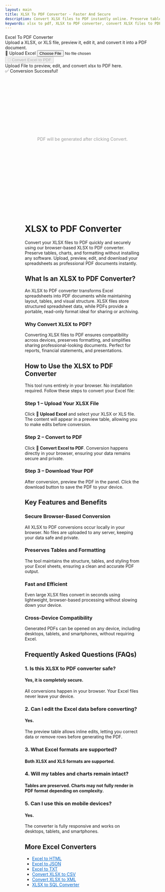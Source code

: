 ```yaml
---
layout: main
title: XLSX To PDF Converter - Faster And Secure
description: Convert XLSX files to PDF instantly online. Preserve tables, charts, and formatting with our secure, browser-based Excel to PDF converter.
keywords: xlsx to pdf, XLSX to PDF converter, convert XLSX files to PDF, online XLSX to PDF tool, free XLSX to PDF
---
```

<script src="https://cdnjs.cloudflare.com/ajax/libs/xlsx/0.18.5/xlsx.full.min.js"></script>
<script src="https://cdnjs.cloudflare.com/ajax/libs/jspdf/2.5.1/jspdf.umd.min.js"></script>
<script src="https://cdnjs.cloudflare.com/ajax/libs/jspdf-autotable/3.5.26/jspdf.plugin.autotable.min.js"></script>

<div class="csvx-container">
  <div class="csvx-panel" id="csvPanelPdf">
    <div class="panel-header">
      <div>
        <div class="title">Excel To PDF Converter</div>
        <div class="small">Upload a XLSX, or XLS file, preview it, edit it, and convert it into a PDF document.</div>
      </div>
      <div class="controls">
        <label class="csvx-btn" id="uploadBtnPdf" title="Upload Excel">
          📂 Upload Excel
          <input id="fileInputPdf" type="file" accept=".xls, .xlsx">
        </label>
        <button class="csvx-btn primary" id="convertBtnPdf" disabled title="Convert Excel to PDF">🔄 Convert Excel to PDF</button>
      </div>
    </div>
    <div id="csvPreviewPdf" class="csvx-preview" contenteditable>
      <div class="small" id="placeholderPdf">Upload File to preview, edit, and convert xlsx to PDF here. </div>
    </div>
    <div id="toastPdf" class="csvx-toast">✅ Conversion Successful!</div>
  </div>
</div>

<div class="csvx-container">  
  <div id="pdfPanel" class="csvx-excel-panel">
    <div class="csvx-panel" style="padding:12px;">
      <div id="pdfPreview" class="csvx-preview" style="height:400px; display:flex; align-items:center; justify-content:center; color:#999;">
        PDF will be generated after clicking Convert.
      </div>
    </div>
  </div>
</div>

<script src="/assets/js/xlsx-to-pdf.js"></script>

<div style="margin: 4rem;">

<h1>XLSX to PDF Converter</h1>
<p>Convert your XLSX files to PDF quickly and securely using our browser-based XLSX to PDF converter. Preserve tables, charts, and formatting without installing any software. Upload, preview, edit, and download your spreadsheets as professional PDF documents instantly.</p>

<h2>What Is an XLSX to PDF Converter?</h2>
<p>An XLSX to PDF converter transforms Excel spreadsheets into PDF documents while maintaining layout, tables, and visual structure. XLSX files store structured spreadsheet data, while PDFs provide a portable, read-only format ideal for sharing or archiving.</p>

<h3>Why Convert XLSX to PDF?</h3>
<p>Converting XLSX files to PDF ensures compatibility across devices, preserves formatting, and simplifies sharing professional-looking documents. Perfect for reports, financial statements, and presentations.</p>

<h2>How to Use the XLSX to PDF Converter</h2>
<p>This tool runs entirely in your browser. No installation required. Follow these steps to convert your Excel file:</p>

<h3>Step 1 – Upload Your XLSX File</h3>
<p>Click <strong>📂 Upload Excel</strong> and select your XLSX or XLS file. The content will appear in a preview table, allowing you to make edits before conversion.</p>

<h3>Step 2 – Convert to PDF</h3>
<p>Click <strong>🔄 Convert Excel to PDF</strong>. Conversion happens directly in your browser, ensuring your data remains secure and private.</p>

<h3>Step 3 – Download Your PDF</h3>
<p>After conversion, preview the PDF in the panel. Click the download button to save the PDF to your device.</p>

<h2>Key Features and Benefits</h2>

<h3>Secure Browser-Based Conversion</h3>
<p>All XLSX to PDF conversions occur locally in your browser. No files are uploaded to any server, keeping your data safe and private.</p>

<h3>Preserves Tables and Formatting</h3>
<p>The tool maintains the structure, tables, and styling from your Excel sheets, ensuring a clean and accurate PDF output.</p>

<h3>Fast and Efficient</h3>
<p>Even large XLSX files convert in seconds using lightweight, browser-based processing without slowing down your device.</p>

<h3>Cross-Device Compatibility</h3>
<p>Generated PDFs can be opened on any device, including desktops, tablets, and smartphones, without requiring Excel.</p>

<h2>Frequently Asked Questions (FAQs)</h2>

<h3>1. Is this XLSX to PDF converter safe?</h3>
<h4>Yes, it is completely secure.</h4>
<p>All conversions happen in your browser. Your Excel files never leave your device.</p>

<h3>2. Can I edit the Excel data before converting?</h3>
<h4>Yes.</h4>
<p>The preview table allows inline edits, letting you correct data or remove rows before generating the PDF.</p>

<h3>3. What Excel formats are supported?</h3>
<h4>Both XLSX and XLS formats are supported.</h4>

<h3>4. Will my tables and charts remain intact?</h3>
<h4>Tables are preserved. Charts may not fully render in PDF format depending on complexity.</h4>

<h3>5. Can I use this on mobile devices?</h3>
<h4>Yes.</h4>
<p>The converter is fully responsive and works on desktops, tablets, and smartphones.</p>

<h2>More Excel Converters</h2>
<ul>
  <li><a href="excel-to-html" style="color:#0066cc; text-decoration:underline;">Excel to HTML</a></li>
  <li><a href="excel-to-json" style="color:#0066cc; text-decoration:underline;">Excel to JSON</a></li>
  <li><a href="excel-to-txt" style="color:#0066cc; text-decoration:underline;">Excel to TXT</a></li>
  <li><a href="convert-xlsx-to-csv" style="color:#0066cc; text-decoration:underline;">Convert XLSX to CSV</a></li>
  <li><a href="convert-xlsx-to-xml" style="color:#0066cc; text-decoration:underline;">Convert XLSX to XML</a></li>
  <li><a href="xlsx-to-sql-converter" style="color:#0066cc; text-decoration:underline;">XLSX to SQL Converter</a></li>
</ul>

</div>



<script type="application/ld+json">
{
  "@context": "https://schema.org",
  "@type": "WebApplication",
  "name": "XLSX to PDF Converter",
  "url": "https://yourdomain.com/xlsx-to-pdf",
  "applicationCategory": "Utility",
  "operatingSystem": "All",
  "description": "Convert XLSX spreadsheets into PDF files online while preserving tables, charts, and formatting. Browser-based, fast, and secure.",
  "browserRequirements": "Requires modern browser with JavaScript support",
  "offers": {
    "@type": "Offer",
    "price": "0",
    "priceCurrency": "USD"
  }
}
</script>

<script type="application/ld+json">
{
  "@context": "https://schema.org",
  "@type": "Action",
  "target": {
    "@type": "EntryPoint",
    "urlTemplate": "https://yourdomain.com/xlsx-to-pdf",
    "actionPlatform": ["http://schema.org/DesktopWebPlatform", "http://schema.org/MobileWebPlatform"]
  },
  "instrument": {
    "@type": "WebApplication",
    "name": "XLSX to PDF Converter"
  },
  "result": {
    "@type": "DataDownload",
    "encodingFormat": "application/pdf",
    "contentUrl": "https://yourdomain.com/download/converted.pdf",
     "creator": {
      "@type": "Organization",
      "name": "Small Suggestions"
    }
  }
}
</script>

<!-- ✅ Dataset Schema -->
<script type="application/ld+json">
{
  "@context": "https://schema.org",
  "@graph": [
    {
      "@type": "Dataset",
      "@id": "#inputExcelDataset",
      "name": "Excel File Input",
      "description": "Excel files (XLSX) uploaded by the user to be converted into PDF documents.",
      "keywords": ["Excel", "XLSX", "Spreadsheet", "Data Conversion", "Document Export"],
      "license": "https://creativecommons.org/licenses/by/4.0/",
      "creator": {
        "@type": "Organization",
        "name": "Small Suggestions"
      }
    },
    {
      "@type": "Dataset",
      "@id": "#outputPdfDataset",
      "name": "PDF Output File",
      "description": "Generated PDF file representing the formatted version of the uploaded Excel spreadsheet, maintaining table structure and layout.",
      "keywords": ["PDF", "Portable Document", "Data Export", "Spreadsheet Conversion"],
      "license": "https://creativecommons.org/licenses/by/4.0/",
      "creator": {
        "@type": "Organization",
        "name": "Small Suggestions"
      }
    }
  ]
}
</script>


<script type="application/ld+json">
{
  "@context": "https://schema.org",
  "@type": "HowTo",
  "name": "How to Convert XLSX to PDF",
  "description": "Step-by-step instructions to convert XLSX spreadsheets into PDF files using the online tool.",
  "step": [
    {
      "@type": "HowToStep",
      "text": "Upload your XLSX or XLS file using the 📂 Upload Excel button."
    },
    {
      "@type": "HowToStep",
      "text": "Click 🔄 Convert Excel to PDF to generate a PDF preview."
    },
    {
      "@type": "HowToStep",
      "text": "Download the generated PDF using the download link or preview iframe."
    }
  ]
}
</script>

<script type="application/ld+json">
{
  "@context": "https://schema.org",
  "@type": "FAQPage",
  "mainEntity": [
    {
      "@type": "Question",
      "name": "Is this XLSX to PDF converter free?",
      "acceptedAnswer": {
        "@type": "Answer",
        "text": "Yes, it is completely free and works entirely in your browser."
      }
    },
    {
      "@type": "Question",
      "name": "Do I need to install software to convert XLSX to PDF?",
      "acceptedAnswer": {
        "@type": "Answer",
        "text": "No installation is needed. The conversion is fully browser-based."
      }
    },
    {
      "@type": "Question",
      "name": "Will my Excel formatting be preserved in PDF?",
      "acceptedAnswer": {
        "@type": "Answer",
        "text": "Yes, tables, charts, and cell formatting are preserved in the PDF output."
      }
    },
    {
      "@type": "Question",
      "name": "Can I preview the PDF before downloading?",
      "acceptedAnswer": {
        "@type": "Answer",
        "text": "Yes, the tool provides an iframe preview of the generated PDF before download."
      }
    },
    {
      "@type": "Question",
      "name": "Does this tool handle large XLSX files?",
      "acceptedAnswer": {
        "@type": "Answer",
        "text": "Yes, it efficiently handles large Excel files with in-browser processing."
      }
    },
    {
      "@type": "Question",
      "name": "Is this tool compatible with mobile devices?",
      "acceptedAnswer": {
        "@type": "Answer",
        "text": "Yes, it works on desktops, tablets, and smartphones using modern web browsers."
      }
    }
  ]
}
</script>
